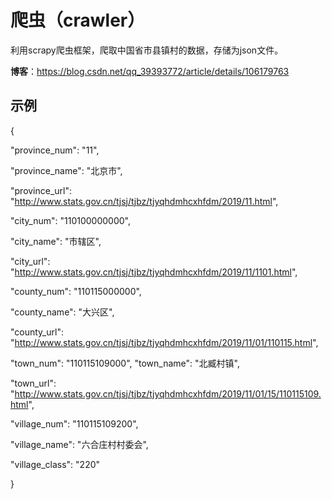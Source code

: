 # 爬虫（crawler）
利用scrapy爬虫框架，爬取中国省市县镇村的数据，存储为json文件。

**博客**：https://blog.csdn.net/qq_39393772/article/details/106179763

## 示例
{

"province_num": "11", 

"province_name": "北京市", 

"province_url": "http://www.stats.gov.cn/tjsj/tjbz/tjyqhdmhcxhfdm/2019/11.html", 

"city_num": "110100000000", 

"city_name": "市辖区", 

"city_url": "http://www.stats.gov.cn/tjsj/tjbz/tjyqhdmhcxhfdm/2019/11/1101.html", 

"county_num": "110115000000", 

"county_name": "大兴区", 

"county_url": "http://www.stats.gov.cn/tjsj/tjbz/tjyqhdmhcxhfdm/2019/11/01/110115.html", 

"town_num": "110115109000", "town_name": "北臧村镇", 

"town_url": "http://www.stats.gov.cn/tjsj/tjbz/tjyqhdmhcxhfdm/2019/11/01/15/110115109.html", 

"village_num": "110115109200", 

"village_name": "六合庄村村委会", 

"village_class": "220"

}
